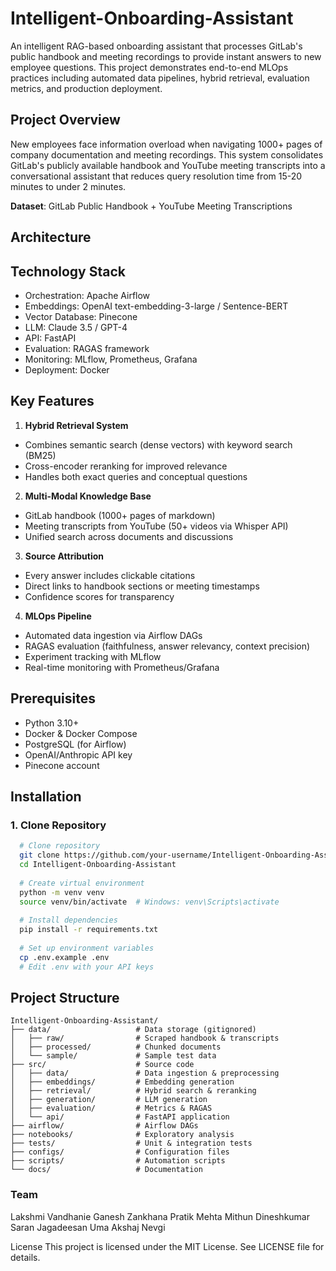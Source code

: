 # Intelligent-Onboarding-Assistant

An intelligent RAG-based onboarding assistant that processes GitLab's public handbook and meeting recordings to provide instant answers to new employee questions. This project demonstrates end-to-end MLOps practices including automated data pipelines, hybrid retrieval, evaluation metrics, and production deployment.

## Project Overview

New employees face information overload when navigating 1000+ pages of company documentation and meeting recordings. This system consolidates GitLab's publicly available handbook and YouTube meeting transcripts into a conversational assistant that reduces query resolution time from 15-20 minutes to under 2 minutes.

**Dataset**: GitLab Public Handbook + YouTube Meeting Transcriptions

## Architecture



## Technology Stack

- Orchestration: Apache Airflow
- Embeddings: OpenAI text-embedding-3-large / Sentence-BERT
- Vector Database: Pinecone
- LLM: Claude 3.5 / GPT-4
- API: FastAPI
- Evaluation: RAGAS framework
- Monitoring: MLflow, Prometheus, Grafana
- Deployment: Docker

## Key Features
1. **Hybrid Retrieval System**
- Combines semantic search (dense vectors) with keyword search (BM25)
- Cross-encoder reranking for improved relevance
- Handles both exact queries and conceptual questions

2. **Multi-Modal Knowledge Base**
- GitLab handbook (1000+ pages of markdown)
- Meeting transcripts from YouTube (50+ videos via Whisper API)
- Unified search across documents and discussions

3. **Source Attribution**
- Every answer includes clickable citations
- Direct links to handbook sections or meeting timestamps
- Confidence scores for transparency

4. **MLOps Pipeline**
- Automated data ingestion via Airflow DAGs
- RAGAS evaluation (faithfulness, answer relevancy, context precision)
- Experiment tracking with MLflow
- Real-time monitoring with Prometheus/Grafana


##  Prerequisites

- Python 3.10+
- Docker & Docker Compose
- PostgreSQL (for Airflow)
- OpenAI/Anthropic API key 
- Pinecone account 

## Installation

### 1. Clone Repository
```bash
  # Clone repository
  git clone https://github.com/your-username/Intelligent-Onboarding-Assistant.git
  cd Intelligent-Onboarding-Assistant
  
  # Create virtual environment
  python -m venv venv
  source venv/bin/activate  # Windows: venv\Scripts\activate
  
  # Install dependencies
  pip install -r requirements.txt
  
  # Set up environment variables
  cp .env.example .env
  # Edit .env with your API keys

```

## Project Structure
```
Intelligent-Onboarding-Assistant/
├── data/                   # Data storage (gitignored)
│   ├── raw/                # Scraped handbook & transcripts
│   ├── processed/          # Chunked documents
│   └── sample/             # Sample test data
├── src/                    # Source code
│   ├── data/               # Data ingestion & preprocessing
│   ├── embeddings/         # Embedding generation
│   ├── retrieval/          # Hybrid search & reranking
│   ├── generation/         # LLM generation
│   ├── evaluation/         # Metrics & RAGAS
│   └── api/                # FastAPI application
├── airflow/                # Airflow DAGs
├── notebooks/              # Exploratory analysis
├── tests/                  # Unit & integration tests
├── configs/                # Configuration files
├── scripts/                # Automation scripts
└── docs/                   # Documentation
```
### Team

Lakshmi Vandhanie Ganesh
Zankhana Pratik Mehta
Mithun Dineshkumar
Saran Jagadeesan Uma
Akshaj Nevgi


License
This project is licensed under the MIT License. See LICENSE file for details.


